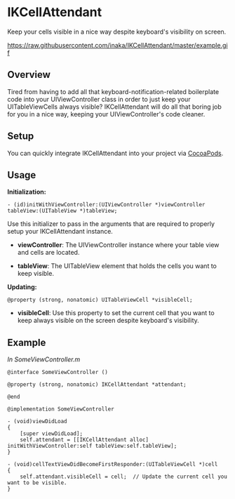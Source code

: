 IKCellAttendant
===============
Keep your cells visible in a nice way despite keyboard's visibility on screen.

https://raw.githubusercontent.com/inaka/IKCellAttendant/master/example.gif

Overview
--------
Tired from having to add all that keyboard-notification-related boilerplate code into your UIViewController class in order to just keep your UITableViewCells always visible? IKCellAttendant will do all that boring job for you in a nice way, keeping your UIViewController's code cleaner.

Setup
-----
You can quickly integrate IKCellAttendant into your project via [CocoaPods](http://cocoapods.org/).

Usage
-----
__Initialization:__

`- (id)initWithViewController:(UIViewController *)viewController tableView:(UITableView *)tableView;`

Use this initializer to pass in the arguments that are required to properly setup your IKCellAttendant instance.

- __viewController__: The UIViewController instance where your table view and cells are located.

- __tableView__: The UITableView element that holds the cells you want to keep visible.

__Updating:__

`@property (strong, nonatomic) UITableViewCell *visibleCell;`

 - __visibleCell__: Use this property to set the current cell that you want to keep always visible on the screen despite keyboard's visibility.

Example
-------
_In SomeViewController.m_

```
@interface SomeViewController ()

@property (strong, nonatomic) IKCellAttendant *attendant;

@end

@implementation SomeViewController

- (void)viewDidLoad
{
    [super viewDidLoad];
    self.attendant = [[IKCellAttendant alloc] initWithViewController:self tableView:self.tableView];
}

- (void)cellTextViewDidBecomeFirstResponder:(UITableViewCell *)cell
{
    self.attendant.visibleCell = cell;	// Update the current cell you want to be visible.
}
```
